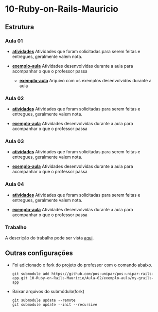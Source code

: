 # 10-Ruby-on-Rails-Mauricio

## Estrutura

### Aula 01

- [**atividades**](./Aula-01/atividades/)
    Atividades que foram solicitadas para serem feitas e entregues, geralmente valem nota.

- [**exemplo-aula**](./Aula-01/exemplo-aula/)
    Atividades desenvolvidas durante a aula para acompanhar o que o professor passa

    - [**exemplo-aula**](./Aula-01/exemplo-aula/main.rb)
        Arquivo com os exemplos desenvolvidos durante a aula

### Aula 02

- [**atividades**](./Aula-02/atividades/)
    Atividades que foram solicitadas para serem feitas e entregues, geralmente valem nota.

- [**exemplo-aula**](./Aula-02/exemplo-aula/)
    Atividades desenvolvidas durante a aula para acompanhar o que o professor passa

### Aula 03

- [**atividades**](./Aula-03/atividades/)
Atividades que foram solicitadas para serem feitas e entregues, geralmente valem nota.

- [**exemplo-aula**](./Aula-03/exemplo-aula/)
    Atividades desenvolvidas durante a aula para acompanhar o que o professor passa

### Aula 04

- [**atividades**](./Aula-04/atividades/)
Atividades que foram solicitadas para serem feitas e entregues, geralmente valem nota.

- [**exemplo-aula**](./Aula-04/exemplo-aula/)
    Atividades desenvolvidas durante a aula para acompanhar o que o professor passa

### Trabalho

A descrição do trabalho pode ser vista [aqui](https://pos-unipar.github.io/docs/ruby-on-rails/#trabalho-final).

## Outras configurações

- Foi adicionado o fork do projeto do professor com o comando abaixo.  
    ```
    git submodule add https://github.com/pos-unipar/pos-unipar-rails-app.git 10-Ruby-on-Rails-Mauricio/Aula-02/exemplo-aula/my-grails-app
    ```

- Baixar arquivos do submódulo(fork)
    ```
    git submodule update --remote
    git submodule update --init --recursive
    ```